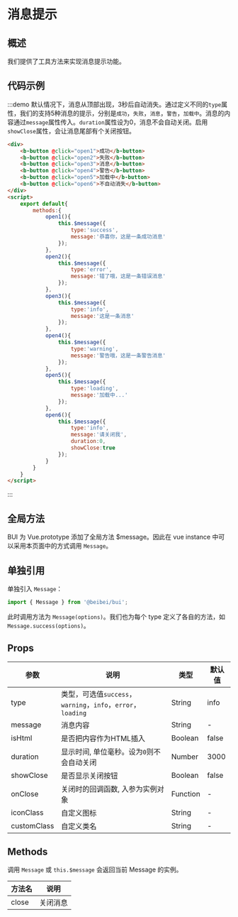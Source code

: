 <script>
    export default{
        methods:{
            open1(){
                this.$message({
                    type:'success',
                    message:'恭喜你，这是一条成功消息'
                });
            },
            open2(){
                this.$message({
                    type:'error',
                    message:'错了哦，这是一条错误消息'
                });
            },
            open3(){
                this.$message({
                    type:'info',
                    message:'这是一条消息'
                });
            },
            open4(){
                this.$message({
                    type:'warning',
                    message:'警告哦，这是一条警告消息'
                });
            },
            open5(){
                this.$message({
                    type:'loading',
                    message:'加载中...'
                });
            },
            open6(){
                this.$message({
                    type:'info',
                    message:'请关闭我',
                    duration:0,
                    showClose:true
                });
            }
        }
    }
</script>

# 消息提示

## 概述

我们提供了工具方法来实现消息提示功能。

## 代码示例

:::demo 默认情况下，消息从顶部出现，3秒后自动消失。通过定义不同的`type`属性，我们的支持5种消息的提示，分别是`成功`，`失败`，`消息`，`警告`，`加载中`。消息的内容通过`message`属性传入。`duration`属性设为0，消息不会自动关闭。启用`showClose`属性，会让消息尾部有个关闭按钮。
```html
<div>
    <b-button @click="open1">成功</b-button>
    <b-button @click="open2">失败</b-button>
    <b-button @click="open3">消息</b-button>
    <b-button @click="open4">警告</b-button>
    <b-button @click="open5">加载中</b-button>
    <b-button @click="open6">不自动消失</b-button>
</div>
<script>
    export default{
        methods:{
            open1(){
                this.$message({
                    type:'success',
                    message:'恭喜你，这是一条成功消息'
                });
            },
            open2(){
                this.$message({
                    type:'error',
                    message:'错了哦，这是一条错误消息'
                });
            },
            open3(){
                this.$message({
                    type:'info',
                    message:'这是一条消息'
                });
            },
            open4(){
                this.$message({
                    type:'warning',
                    message:'警告哦，这是一条警告消息'
                });
            },
            open5(){
                this.$message({
                    type:'loading',
                    message:'加载中...'
                });
            },
            open6(){
                this.$message({
                    type:'info',
                    message:'请关闭我',
                    duration:0,
                    showClose:true
                });
            }
        }
    }
</script>
```
:::

## 全局方法

BUI 为 Vue.prototype 添加了全局方法 $message。因此在 vue instance 中可以采用本页面中的方式调用 `Message`。

## 单独引用

单独引入 `Message`：

```javascript
import { Message } from '@beibei/bui';
```

此时调用方法为 `Message(options)`。我们也为每个 type 定义了各自的方法，如 `Message.success(options)`。

## Props

| 参数      | 说明          | 类型      | 默认值  |
|---------- |-------------- |---------- |-------- |
| type | 类型，可选值`success`，`warning`，`info`，`error`，`loading`| String | info |
| message | 消息内容 | String | - |
| isHtml |  是否把内容作为HTML插入 | Boolean | false |
| duration | 显示时间, 单位毫秒。设为`0`则不会自动关闭 | Number | 3000 |
| showClose | 是否显示关闭按钮 | Boolean | false |
| onClose | 关闭时的回调函数, 入参为实例对象 | Function | - |
| iconClass | 自定义图标 | String | - |
| customClass | 自定义类名 | String | - |

## Methods

调用 `Message` 或 `this.$message` 会返回当前 Message 的实例。

| 方法名 | 说明 |
| ---- | ---- |
| close | 关闭消息 |
